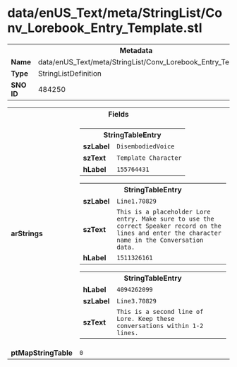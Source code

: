 <h1>data/enUS_Text/meta/StringList/Conv_Lorebook_Entry_Template.stl</h1><table><tr><th colspan="100%">Metadata</th></tr><tr><td><b>Name</b></td><td>data/enUS_Text/meta/StringList/Conv_Lorebook_Entry_Template.stl</td></tr><tr><td><b>Type</b></td><td>StringListDefinition</td></tr><tr><td><b>SNO ID</b></td><td>484250</td></tr></table>

<table><tr><th colspan="100%">Fields</th></tr><tr><td><b>arStrings</b></td><td><table><tr><th colspan="100%">StringTableEntry</th></tr><tr><td><b>szLabel</b></td><td><code>DisembodiedVoice</code></td></tr><tr><td><b>szText</b></td><td><code>Template Character</code></td></tr><tr><td><b>hLabel</b></td><td><code>155764431</code></td></tr></table>


<table><tr><th colspan="100%">StringTableEntry</th></tr><tr><td><b>szLabel</b></td><td><code>Line1.70829</code></td></tr><tr><td><b>szText</b></td><td><code>This is a placeholder Lore entry. Make sure to use the correct Speaker record on the lines and enter the character name in the Conversation data.</code></td></tr><tr><td><b>hLabel</b></td><td><code>1511326161</code></td></tr></table>


<table><tr><th colspan="100%">StringTableEntry</th></tr><tr><td><b>hLabel</b></td><td><code>4094262099</code></td></tr><tr><td><b>szLabel</b></td><td><code>Line3.70829</code></td></tr><tr><td><b>szText</b></td><td><code>This is a second line of Lore. Keep these conversations within 1-2 lines.</code></td></tr></table>


</td></tr><tr><td><b>ptMapStringTable</b></td><td><code>0</code></td></tr></table>

